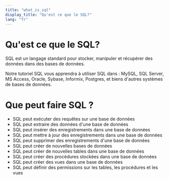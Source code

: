 ```yaml
---
title: "what_is_sql"
display_title: "Qu'est ce que le SQL?"
lang: "fr"
---
```


# Qu'est ce que le SQL?

SQL est un langage standard pour stocker, manipuler et récupérer des données dans des bases de données.

Notre tutoriel SQL vous apprendra à utiliser SQL dans : MySQL, SQL Server, MS Access, Oracle, Sybase, Informix, Postgres, et biens d'autres systèmes de bases de données.

# Que peut faire SQL ?

- SQL peut exécuter des requêtes sur une base de données
- SQL peut extraire des données d'une base de données
- SQL peut insérer des enregistrements dans une base de données
- SQL peut mettre à jour des enregistrements dans une base de données
- SQL peut supprimer des enregistrements d'une base de données
- SQL peut créer de nouvelles bases de données
- SQL peut créer de nouvelles tables dans une base de données
- SQL peut créer des procédures stockées dans une base de données
- SQL peut créer des vues dans une base de données
- SQL peut définir des permissions sur les tables, les procédures et les vues
